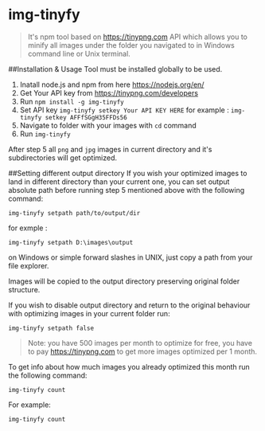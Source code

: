 # img-tinyfy
> It's npm tool based on https://tinypng.com API which allows you to minify all images under the folder you navigated to in Windows command line or Unix terminal.

##Installation & Usage
Tool must be installed globally to be used.

1. Inatall node.js and npm from here https://nodejs.org/en/
2. Get Your API key from https://tinypng.com/developers
3. Run ```npm install -g img-tinyfy```
4. Set API key ```img-tinyfy setkey Your API KEY HERE``` for example : ```img-tinyfy setkey AFFfSGgH35FFDs56```
4. Navigate to folder with your images with ```cd``` command
5. Run ```img-tinyfy```

After step 5 all ```png``` and ```jpg``` images in current directory and it's subdirectories will get optimized.

##Setting different output directory
If you wish your optimized images to land in different directory than your current one, you can set output absolute path before running step 5 mentioned above with the following command:

```img-tinyfy setpath path/to/output/dir```

for exmple :

```img-tinyfy setpath D:\images\output```

on Windows or simple forward slashes in UNIX, just copy a path from your file explorer.

Images will be copied to the output directory preserving original folder structure.

If you wish to disable output directory and return to the original behaviour with optimizing images in your current folder run:

``````img-tinyfy setpath false``````


>Note: you have 500 images per month to optimize for free, you have to pay https://tinypng.com to get more images optimized per 1 month.

To get info about how much images you already optimized this month run the following command:

```img-tinyfy count```

For example:

```img-tinyfy count```




